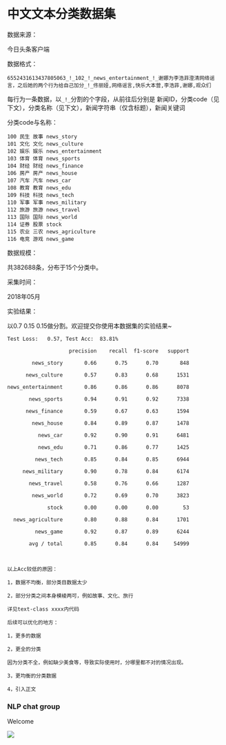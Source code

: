 # 中文文本分类数据集

数据来源：

今日头条客户端



数据格式：

```
6552431613437805063_!_102_!_news_entertainment_!_谢娜为李浩菲澄清网络谣言，之后她的两个行为给自己加分_!_佟丽娅,网络谣言,快乐大本营,李浩菲,谢娜,观众们
```

每行为一条数据，以`_!_`分割的个字段，从前往后分别是 新闻ID，分类code（见下文），分类名称（见下文），新闻字符串（仅含标题），新闻关键词



分类code与名称：

```
100 民生 故事 news_story
101 文化 文化 news_culture
102 娱乐 娱乐 news_entertainment
103 体育 体育 news_sports
104 财经 财经 news_finance
106 房产 房产 news_house
107 汽车 汽车 news_car
108 教育 教育 news_edu 
109 科技 科技 news_tech
110 军事 军事 news_military
112 旅游 旅游 news_travel
113 国际 国际 news_world
114 证券 股票 stock
115 农业 三农 news_agriculture
116 电竞 游戏 news_game
```



数据规模：

共382688条，分布于15个分类中。



采集时间：

2018年05月



实验结果：

以0.7 0.15 0.15做分割。欢迎提交你使用本数据集的实验结果~

```
Test Loss:   0.57, Test Acc:  83.81%

                    precision    recall  f1-score   support

        news_story       0.66      0.75      0.70       848

      news_culture       0.57      0.83      0.68      1531

news_entertainment       0.86      0.86      0.86      8078

       news_sports       0.94      0.91      0.92      7338

      news_finance       0.59      0.67      0.63      1594

        news_house       0.84      0.89      0.87      1478

          news_car       0.92      0.90      0.91      6481

          news_edu       0.71      0.86      0.77      1425

         news_tech       0.85      0.84      0.85      6944

     news_military       0.90      0.78      0.84      6174

       news_travel       0.58      0.76      0.66      1287

        news_world       0.72      0.69      0.70      3823

             stock       0.00      0.00      0.00        53

  news_agriculture       0.80      0.88      0.84      1701

         news_game       0.92      0.87      0.89      6244

       avg / total       0.85      0.84      0.84     54999



以上Acc较低的原因：

1，数据不均衡，部分类目数据太少

2，部分分类之间本身模棱两可，例如故事、文化、旅行

详见text-class xxxx内代码

后续可以优化的地方：

1，更多的数据

2，更全的分类

因为分类不全，例如缺少美食等，导致实际使用时，分哪里都不对的情况出现。

3，更均衡的分类数据

4，引入正文

```


### NLP chat group

Welcome

![](http://fate2.oss-cn-shanghai.aliyuncs.com/meta/qq-qun-nlp.jpeg)